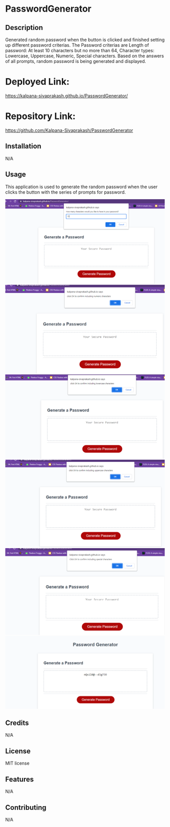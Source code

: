 # PasswordGenerator
  
## Description
Generated random password when the button is clicked and finished setting up different password criterias. The Password criterias are Length of password: At least 10 characters but no more than 64, Character types: Lowercase, Uppercase, Numeric, Special characters. Based on the answers of all prompts, random password is being generated and displayed.

# Deployed Link:
https://kalpana-sivaprakash.github.io/PasswordGenerator/

# Repository Link:
https://github.com/Kalpana-Sivaprakash/PasswordGenerator

## Installation
N/A

## Usage 
This application is used to generate the random password when the user clicks the button with the series of prompts for password.

![screenshot](assets/images/Prompt1%20-%20length.PNG)
![screenshot](assets/images/Numeric%20characters.PNG)
![screenshot](assets/images/Lowercase.PNG)
![screenshot](assets/images/Uppercase.PNG)
![screenshot](assets/images/Special%20characters.PNG)
![screenshot](assets/images/randomPassword.PNG)


## Credits
N/A

## License
MIT license

## Features
N/A

## Contributing
N/A
